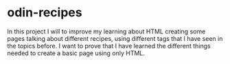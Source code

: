 # odin-recipes

In this project I will to improve my learning about HTML creating some pages talking about different recipes,
using different tags that I have seen in the topics before. I want to prove that I have learned the different things needed
to create a basic page using only HTML.